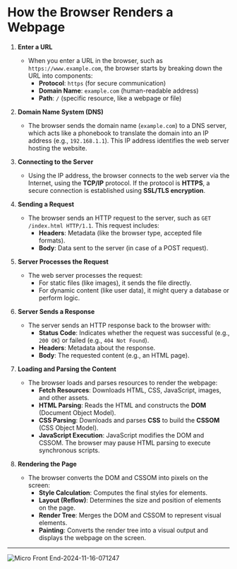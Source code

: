 # How the Browser Renders a Webpage

1. **Enter a URL**
   - When you enter a URL in the browser, such as `https://www.example.com`, the browser starts by breaking down the URL into components:
     - **Protocol**: `https` (for secure communication)
     - **Domain Name**: `example.com` (human-readable address)
     - **Path**: `/` (specific resource, like a webpage or file)

2. **Domain Name System (DNS)**
   - The browser sends the domain name (`example.com`) to a DNS server, which acts like a phonebook to translate the domain into an IP address (e.g., `192.168.1.1`). This IP address identifies the web server hosting the website.

3. **Connecting to the Server**
   - Using the IP address, the browser connects to the web server via the Internet, using the **TCP/IP** protocol. If the protocol is **HTTPS**, a secure connection is established using **SSL/TLS encryption**.

4. **Sending a Request**
   - The browser sends an HTTP request to the server, such as `GET /index.html HTTP/1.1`. This request includes:
     - **Headers**: Metadata (like the browser type, accepted file formats).
     - **Body**: Data sent to the server (in case of a POST request).

5. **Server Processes the Request**
   - The web server processes the request:
     - For static files (like images), it sends the file directly.
     - For dynamic content (like user data), it might query a database or perform logic.

6. **Server Sends a Response**
   - The server sends an HTTP response back to the browser with:
     - **Status Code**: Indicates whether the request was successful (e.g., `200 OK`) or failed (e.g., `404 Not Found`).
     - **Headers**: Metadata about the response.
     - **Body**: The requested content (e.g., an HTML page).

7. **Loading and Parsing the Content**
   - The browser loads and parses resources to render the webpage:
     - **Fetch Resources**: Downloads HTML, CSS, JavaScript, images, and other assets.
     - **HTML Parsing**: Reads the HTML and constructs the **DOM** (Document Object Model).
     - **CSS Parsing**: Downloads and parses **CSS** to build the **CSSOM** (CSS Object Model).
     - **JavaScript Execution**: JavaScript modifies the DOM and CSSOM. The browser may pause HTML parsing to execute synchronous scripts.

8. **Rendering the Page**
   - The browser converts the DOM and CSSOM into pixels on the screen:
     - **Style Calculation**: Computes the final styles for elements.
     - **Layout (Reflow)**: Determines the size and position of elements on the page.
     - **Render Tree**: Merges the DOM and CSSOM to represent visual elements.
     - **Painting**: Converts the render tree into a visual output and displays the webpage on the screen.


---
![Micro Front End-2024-11-16-071247](https://github.com/user-attachments/assets/657dad32-6b22-4702-8b95-d29b07cf1790)
